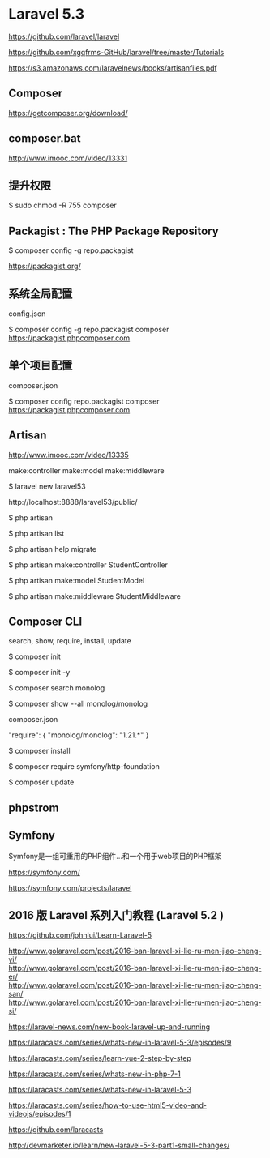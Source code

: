 # Laravel 5.3  

https://github.com/laravel/laravel  

https://github.com/xgqfrms-GitHub/laravel/tree/master/Tutorials 


https://s3.amazonaws.com/laravelnews/books/artisanfiles.pdf  


## Composer  

https://getcomposer.org/download/




## composer.bat  

http://www.imooc.com/video/13331  

## 提升权限  

$ sudo chmod -R 755 composer



## Packagist : The PHP Package Repository  

$ composer config -g repo.packagist

https://packagist.org/  


## 系统全局配置  

config.json

$ composer config -g repo.packagist composer https://packagist.phpcomposer.com


## 单个项目配置  

composer.json

$ composer config repo.packagist composer https://packagist.phpcomposer.com




## Artisan  
http://www.imooc.com/video/13335  


make:controller
make:model
make:middleware



$ laravel new laravel53


http://localhost:8888/laravel53/public/


$ php artisan

$ php artisan list

$ php artisan help migrate

$ php artisan make:controller StudentController

$ php artisan make:model StudentModel

$ php artisan make:middleware StudentMiddleware


## Composer CLI  


search, show, require, install, update


$ composer init 

$ composer init -y


$ composer search monolog

$ composer show --all monolog/monolog


composer.json 

"require": {
    "monolog/monolog": "1.21.*"
}


$ composer install

$ composer require symfony/http-foundation

$ composer update



## phpstrom




## Symfony  

Symfony是一组可重用的PHP组件...和一个用于web项目的PHP框架  

https://symfony.com/  

https://symfony.com/projects/laravel  




##  2016 版 Laravel 系列入门教程 (Laravel 5.2 ) 

https://github.com/johnlui/Learn-Laravel-5  


http://www.golaravel.com/post/2016-ban-laravel-xi-lie-ru-men-jiao-cheng-yi/  
http://www.golaravel.com/post/2016-ban-laravel-xi-lie-ru-men-jiao-cheng-er/  
http://www.golaravel.com/post/2016-ban-laravel-xi-lie-ru-men-jiao-cheng-san/  
http://www.golaravel.com/post/2016-ban-laravel-xi-lie-ru-men-jiao-cheng-si/  




https://laravel-news.com/new-book-laravel-up-and-running  


https://laracasts.com/series/whats-new-in-laravel-5-3/episodes/9  

https://laracasts.com/series/learn-vue-2-step-by-step  

https://laracasts.com/series/whats-new-in-php-7-1  


https://laracasts.com/series/whats-new-in-laravel-5-3  

https://laracasts.com/series/how-to-use-html5-video-and-videojs/episodes/1

https://github.com/laracasts  



http://devmarketer.io/learn/new-laravel-5-3-part1-small-changes/  











